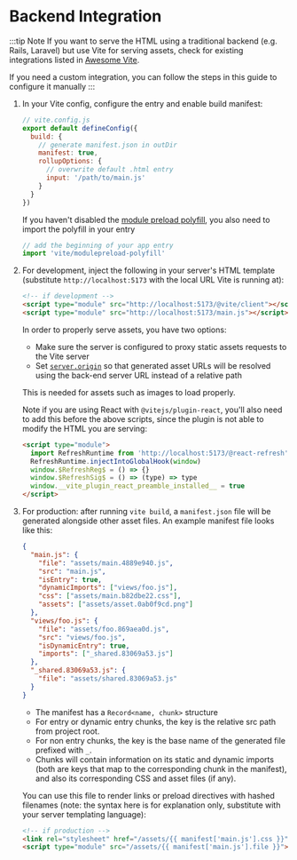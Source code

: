 # Backend Integration

:::tip Note
If you want to serve the HTML using a traditional backend (e.g. Rails, Laravel) but use Vite for serving assets, check for existing integrations listed in [Awesome Vite](https://github.com/vitejs/awesome-vite#integrations-with-backends).

If you need a custom integration, you can follow the steps in this guide to configure it manually
:::

1. In your Vite config, configure the entry and enable build manifest:

   ```js
   // vite.config.js
   export default defineConfig({
     build: {
       // generate manifest.json in outDir
       manifest: true,
       rollupOptions: {
         // overwrite default .html entry
         input: '/path/to/main.js'
       }
     }
   })
   ```

   If you haven't disabled the [module preload polyfill](/config/build-options.md#build-polyfillmodulepreload), you also need to import the polyfill in your entry

   ```js
   // add the beginning of your app entry
   import 'vite/modulepreload-polyfill'
   ```

2. For development, inject the following in your server's HTML template (substitute `http://localhost:5173` with the local URL Vite is running at):

   ```html
   <!-- if development -->
   <script type="module" src="http://localhost:5173/@vite/client"></script>
   <script type="module" src="http://localhost:5173/main.js"></script>
   ```

   In order to properly serve assets, you have two options:

   - Make sure the server is configured to proxy static assets requests to the Vite server
   - Set [`server.origin`](/config/server-options.md#server-origin) so that generated asset URLs will be resolved using the back-end server URL instead of a relative path

   This is needed for assets such as images to load properly.

   Note if you are using React with `@vitejs/plugin-react`, you'll also need to add this before the above scripts, since the plugin is not able to modify the HTML you are serving:

   ```html
   <script type="module">
     import RefreshRuntime from 'http://localhost:5173/@react-refresh'
     RefreshRuntime.injectIntoGlobalHook(window)
     window.$RefreshReg$ = () => {}
     window.$RefreshSig$ = () => (type) => type
     window.__vite_plugin_react_preamble_installed__ = true
   </script>
   ```

3. For production: after running `vite build`, a `manifest.json` file will be generated alongside other asset files. An example manifest file looks like this:

   ```json
   {
     "main.js": {
       "file": "assets/main.4889e940.js",
       "src": "main.js",
       "isEntry": true,
       "dynamicImports": ["views/foo.js"],
       "css": ["assets/main.b82dbe22.css"],
       "assets": ["assets/asset.0ab0f9cd.png"]
     },
     "views/foo.js": {
       "file": "assets/foo.869aea0d.js",
       "src": "views/foo.js",
       "isDynamicEntry": true,
       "imports": ["_shared.83069a53.js"]
     },
     "_shared.83069a53.js": {
       "file": "assets/shared.83069a53.js"
     }
   }
   ```

   - The manifest has a `Record<name, chunk>` structure
   - For entry or dynamic entry chunks, the key is the relative src path from project root.
   - For non entry chunks, the key is the base name of the generated file prefixed with `_`.
   - Chunks will contain information on its static and dynamic imports (both are keys that map to the corresponding chunk in the manifest), and also its corresponding CSS and asset files (if any).

   You can use this file to render links or preload directives with hashed filenames (note: the syntax here is for explanation only, substitute with your server templating language):

   ```html
   <!-- if production -->
   <link rel="stylesheet" href="/assets/{{ manifest['main.js'].css }}" />
   <script type="module" src="/assets/{{ manifest['main.js'].file }}"></script>
   ```
